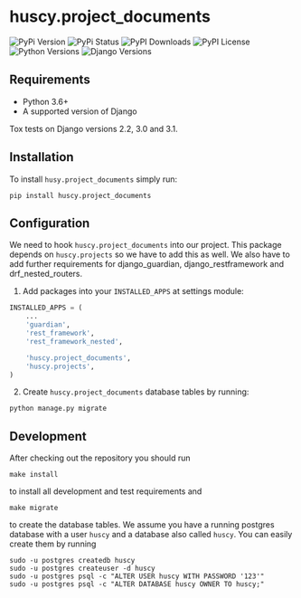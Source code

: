 huscy.project_documents
======

![PyPi Version](https://img.shields.io/pypi/v/huscy-project_documents.svg)
![PyPi Status](https://img.shields.io/pypi/status/huscy-project_documents)
![PyPI Downloads](https://img.shields.io/pypi/dm/huscy-project_documents)
![PyPI License](https://img.shields.io/pypi/l/huscy-project_documents?color=yellow)
![Python Versions](https://img.shields.io/pypi/pyversions/huscy-project_documents.svg)
![Django Versions](https://img.shields.io/pypi/djversions/huscy-project_documents)



Requirements
------

- Python 3.6+
- A supported version of Django

Tox tests on Django versions 2.2, 3.0 and 3.1.



Installation
------

To install `husy.project_documents` simply run:
```
pip install huscy.project_documents
```



Configuration
------

We need to hook `huscy.project_documents` into our project.
This package depends on `huscy.projects` so we have to add this as well.
We also have to add further requirements for django_guardian, django_restframework and drf_nested_routers.

1. Add packages into your `INSTALLED_APPS` at settings module:

```python
INSTALLED_APPS = (
    ...
    'guardian',
    'rest_framework',
    'rest_framework_nested',

    'huscy.project_documents',
    'huscy.projects',
)
```

2. Create `huscy.project_documents` database tables by running:

```
python manage.py migrate
```


Development
------

After checking out the repository you should run

```
make install
```

to install all development and test requirements and

```
make migrate
```

to create the database tables.
We assume you have a running postgres database with a user `huscy` and a database also called `huscy`.
You can easily create them by running

```
sudo -u postgres createdb huscy
sudo -u postgres createuser -d huscy
sudo -u postgres psql -c "ALTER USER huscy WITH PASSWORD '123'"
sudo -u postgres psql -c "ALTER DATABASE huscy OWNER TO huscy;"
```
